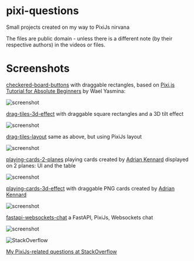 pixi-questions
==========
Small projects created on my way to PixiJs nirvana

The files are public domain - unless there is a different note (by their respective authors) in the videos or files.

Screenshots
==========

[checkered-board-buttons](https://github.com/afarber/pixi-questions/tree/master/checkered-board-buttons) with draggable rectangles, based on [Pixi.js Tutorial for Absolute Beginners](https://youtube.com/watch?v=kkbzL5dXezU&list=PLjcjAqAnHd1ELH6j5RZaT2Ilvwj1sMCi6) by Wael Yasmina:

![screenshot](https://raw.github.com/afarber/pixi-questions/master/checkered-board-buttons/screenshot.gif)

[drag-tiles-3d-effect](https://github.com/afarber/pixi-questions/tree/master/drag-tiles-3d-effect) with draggable square rectangles and a 3D tilt effect

![screenshot](https://raw.github.com/afarber/pixi-questions/master/drag-tiles-3d-effect/screenshot.gif)

[drag-tiles-layout](https://github.com/afarber/pixi-questions/tree/master/drag-tiles-layout) same as above, but using PixiJs layout

![screenshot](https://raw.github.com/afarber/pixi-questions/master/drag-tiles-layout/screenshot.gif)

[playing-cards-2-planes](https://github.com/afarber/pixi-questions/tree/master/playing-cards-2-planes) playing cards created by [Adrian Kennard](https://www.me.uk/cards/) displayed on 2 planes: UI and the table

![screenshot](https://raw.github.com/afarber/pixi-questions/master/playing-cards-2-planes/screenshot.png)

[playing-cards-3d-effect](https://github.com/afarber/pixi-questions/tree/master/playing-cards-3d-effect) with draggable PNG cards created by [Adrian Kennard](https://www.me.uk/cards/)

![screenshot](https://raw.github.com/afarber/pixi-questions/master/playing-cards-3d-effect/screenshot.gif)

[fastapi-websockets-chat](https://github.com/afarber/pixi-questions/tree/master/fastapi-websockets-chat) a FastAPI, PixiJs, Websockets chat

![screenshot](https://raw.github.com/afarber/pixi-questions/master/fastapi-websockets-chat/screenshot.gif)

![StackOverflow](http://stackoverflow.com/users/flair/165071.png)

[My PixiJs-related questions at StackOverflow](http://stackoverflow.com/search?q=user:165071+[pixijs])
